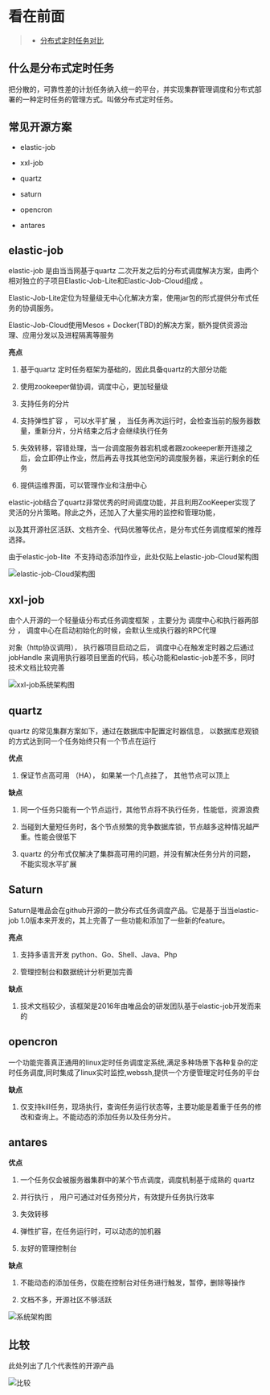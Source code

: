 看在前面
====

> * <a href="https://blog.csdn.net/u012394095/article/details/79470904">分布式定时任务对比</a>

什么是分布式定时任务
------

把分散的，可靠性差的计划任务纳入统一的平台，并实现集群管理调度和分布式部署的一种定时任务的管理方式。叫做分布式定时任务。

常见开源方案
------

* elastic-job 

* xxl-job 

* quartz 

* saturn

* opencron

* antares

elastic-job
------

elastic-job 是由当当网基于quartz 二次开发之后的分布式调度解决方案，由两个相对独立的子项目Elastic-Job-Lite和Elastic-Job-Cloud组成 。

Elastic-Job-Lite定位为轻量级无中心化解决方案，使用jar包的形式提供分布式任务的协调服务。

Elastic-Job-Cloud使用Mesos + Docker(TBD)的解决方案，额外提供资源治理、应用分发以及进程隔离等服务

**亮点**

1. 基于quartz 定时任务框架为基础的，因此具备quartz的大部分功能

2. 使用zookeeper做协调，调度中心，更加轻量级

3. 支持任务的分片

4. 支持弹性扩容 ， 可以水平扩展 ， 当任务再次运行时，会检查当前的服务器数量，重新分片，分片结束之后才会继续执行任务

5. 失效转移，容错处理，当一台调度服务器宕机或者跟zookeeper断开连接之后，会立即停止作业，然后再去寻找其他空闲的调度服务器，来运行剩余的任务

6. 提供运维界面，可以管理作业和注册中心

elastic-job结合了quartz非常优秀的时间调度功能，并且利用ZooKeeper实现了灵活的分片策略。除此之外，还加入了大量实用的监控和管理功能，

以及其开源社区活跃、文档齐全、代码优雅等优点，是分布式任务调度框架的推荐选择。

由于elastic-job-lite  不支持动态添加作业，此处仅贴上elastic-job-Cloud架构图

![elastic-job-Cloud架构图]()

xxl-job
------

由个人开源的一个轻量级分布式任务调度框架 ，主要分为 调度中心和执行器两部分 ， 调度中心在启动初始化的时候，会默认生成执行器的RPC代理

对象（http协议调用）， 执行器项目启动之后， 调度中心在触发定时器之后通过jobHandle 来调用执行器项目里面的代码，核心功能和elastic-job差不多，同时技术文档比较完善

![xxl-job系统架构图]()

quartz
------

quartz 的常见集群方案如下，通过在数据库中配置定时器信息， 以数据库悲观锁的方式达到同一个任务始终只有一个节点在运行

**优点**

1. 保证节点高可用 （HA）， 如果某一个几点挂了， 其他节点可以顶上

**缺点**

1. 同一个任务只能有一个节点运行，其他节点将不执行任务，性能低，资源浪费

2. 当碰到大量短任务时，各个节点频繁的竞争数据库锁，节点越多这种情况越严重。性能会很低下

3. quartz 的分布式仅解决了集群高可用的问题，并没有解决任务分片的问题，不能实现水平扩展

Saturn
------

Saturn是唯品会在github开源的一款分布式任务调度产品。它是基于当当elastic-job 1.0版本来开发的，其上完善了一些功能和添加了一些新的feature。

**亮点**

1. 支持多语言开发 python、Go、Shell、Java、Php

2. 管理控制台和数据统计分析更加完善

**缺点**

1. 技术文档较少，该框架是2016年由唯品会的研发团队基于elastic-job开发而来的

opencron 
------

一个功能完善真正通用的linux定时任务调度定系统,满足多种场景下各种复杂的定时任务调度,同时集成了linux实时监控,webssh,提供一个方便管理定时任务的平台

**缺点**

1. 仅支持kill任务，现场执行，查询任务运行状态等，主要功能是着重于任务的修改和查询上。不能动态的添加任务以及任务分片。

antares
------

**优点**

1. 一个任务仅会被服务器集群中的某个节点调度，调度机制基于成熟的 quartz

2. 并行执行 ， 用户可通过对任务预分片，有效提升任务执行效率

3. 失效转移

4. 弹性扩容，在任务运行时，可以动态的加机器

5. 友好的管理控制台

**缺点**

1. 不能动态的添加任务，仅能在控制台对任务进行触发，暂停，删除等操作

2. 文档不多，开源社区不够活跃

![系统架构图]()

比较
------

此处列出了几个代表性的开源产品

![比较]()

